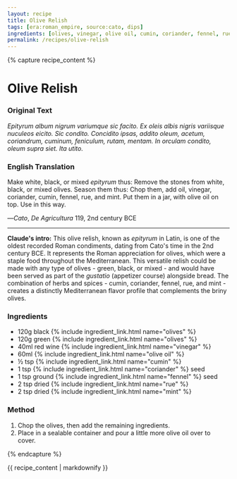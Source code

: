 ```yaml
---
layout: recipe
title: Olive Relish
tags: [era:roman_empire, source:cato, dips]
ingredients: [olives, vinegar, olive oil, cumin, coriander, fennel, rue, mint]
permalink: /recipes/olive-relish
---
```


{% capture recipe_content %}
# Olive Relish

### Original Text
*Epityrum album nigrum variumque sic facito. Ex oleis albis nigris variisque nuculeos eicito. Sic condito. Concidito ipsas, addito oleum, acetum, coriandrum, cuminum, feniculum, rutam, mentam. In orculam condito, oleum supra siet. Ita utito.*

### English Translation
Make white, black, or mixed *epityrum* thus: Remove the stones from white, black, or mixed olives. Season them thus: Chop them, add oil, vinegar, coriander, cumin, fennel, rue, and mint. Put them in a jar, with olive oil on top. Use in this way.

—*Cato*, *De Agricultura* 119, 2nd century BCE

___

**Claude's intro:** This olive relish, known as *epityrum* in Latin, is one of the oldest recorded Roman condiments, dating from Cato's time in the 2nd century BCE. It represents the Roman appreciation for olives, which were a staple food throughout the Mediterranean. This versatile relish could be made with any type of olives - green, black, or mixed - and would have been served as part of the *gustatio* (appetizer course) alongside bread. The combination of herbs and spices - cumin, coriander, fennel, rue, and mint - creates a distinctly Mediterranean flavor profile that complements the briny olives.

### Ingredients
- 120g black {% include ingredient_link.html name="olives" %}
- 120g green {% include ingredient_link.html name="olives" %}
- 40ml red wine {% include ingredient_link.html name="vinegar" %}
- 60ml {% include ingredient_link.html name="olive oil" %}
- ½ tsp {% include ingredient_link.html name="cumin" %}
- 1 tsp {% include ingredient_link.html name="coriander" %} seed
- 1 tsp ground {% include ingredient_link.html name="fennel" %} seed
- 2 tsp dried {% include ingredient_link.html name="rue" %}
- 2 tsp dried {% include ingredient_link.html name="mint" %}

### Method
1. Chop the olives, then add the remaining ingredients. 
2. Place in a sealable container and pour a little more olive oil over to cover.

{% endcapture %}

{{ recipe_content | markdownify }} 